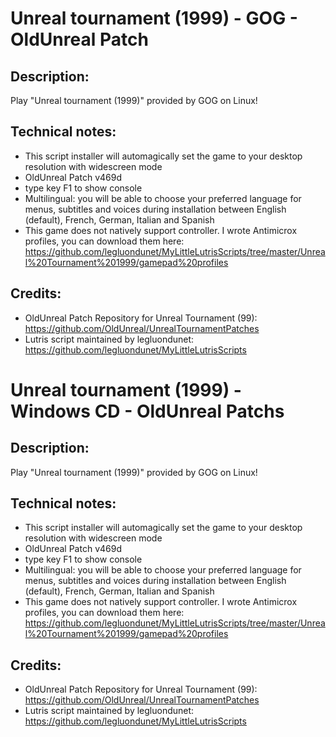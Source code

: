 # Unreal tournament (1999) - GOG - OldUnreal Patch
## Description:
Play "Unreal tournament (1999)" provided by GOG on Linux!
## Technical notes:
- This script installer will automagically set the game to your desktop resolution with widescreen mode
- OldUnreal Patch v469d
- type key F1 to show console
- Multilingual: you will be able to choose your preferred language for menus, subtitles and voices during installation between English (default), French, German, Italian and Spanish
- This game does not natively support controller. I wrote Antimicrox profiles, you can download them here: 
https://github.com/legluondunet/MyLittleLutrisScripts/tree/master/Unreal%20Tournament%201999/gamepad%20profiles
## Credits:
- OldUnreal Patch Repository for Unreal Tournament (99): https://github.com/OldUnreal/UnrealTournamentPatches
- Lutris script maintained by legluondunet: https://github.com/legluondunet/MyLittleLutrisScripts


# Unreal tournament (1999) - Windows CD - OldUnreal Patchs
## Description:
Play "Unreal tournament (1999)" provided by GOG on Linux!
## Technical notes:
- This script installer will automagically set the game to your desktop resolution with widescreen mode
- OldUnreal Patch v469d
- type key F1 to show console
- Multilingual: you will be able to choose your preferred language for menus, subtitles and voices during installation between English (default), French, German, Italian and Spanish
- This game does not natively support controller. I wrote Antimicrox profiles, you can download them here: 
https://github.com/legluondunet/MyLittleLutrisScripts/tree/master/Unreal%20Tournament%201999/gamepad%20profiles
## Credits:
- OldUnreal Patch Repository for Unreal Tournament (99): https://github.com/OldUnreal/UnrealTournamentPatches
- Lutris script maintained by legluondunet: https://github.com/legluondunet/MyLittleLutrisScripts
